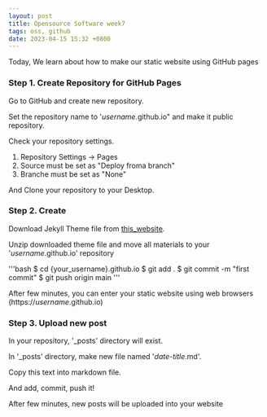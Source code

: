 ```yaml
---
layout: post
title: Opensource Software week7
tags: oss, github
date: 2023-04-15 15:32 +0800
---
```


Today, We learn about how to make our static website using GitHub pages

### Step 1. Create Repository for GitHub Pages

Go to GitHub and create new repository.

Set the repository name to '*username*.github.io" and make it public repository.

Check your repository settings.

1. Repository Settings -> Pages
2. Source must be set as "Deploy froma branch"
3. Branche must be set as "None"

And Clone your repository to your Desktop.

### Step 2. Create

Download Jekyll Theme file from [this_website](http://jekyllthemes.org).

Unzip downloaded theme file and move all materials to your '*username*.github.io' repository

'''bash
$ cd {your_username}.github.io
$ git add .
$ git commit -m "first commit"
$ git push origin main
'''

After few minutes, you can enter your static website using web browsers (https://*username*.github.io)

### Step 3. Upload new post

In your repository, '_posts' directory will exist.

In '_posts' directory, make new file named '*date*-*title*.md'.

Copy this text into markdown file.

And add, commit, push it!

After few minutes, new posts will be uploaded into your website
